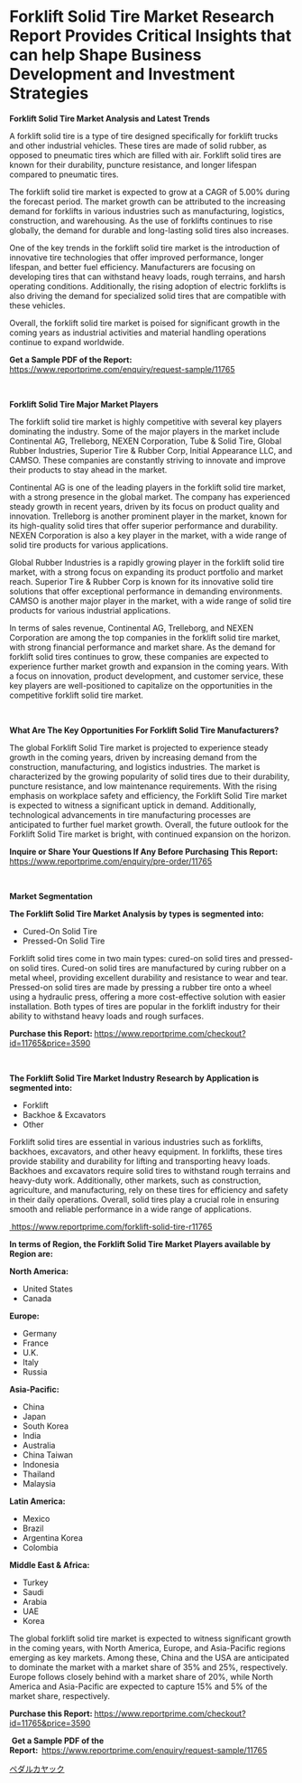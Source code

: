 <p><h1>Forklift Solid Tire Market Research Report Provides Critical Insights that can help Shape Business Development and Investment Strategies</h1></p><p><strong>Forklift Solid Tire Market Analysis and Latest Trends</strong></p>
<p><p>A forklift solid tire is a type of tire designed specifically for forklift trucks and other industrial vehicles. These tires are made of solid rubber, as opposed to pneumatic tires which are filled with air. Forklift solid tires are known for their durability, puncture resistance, and longer lifespan compared to pneumatic tires.</p><p>The forklift solid tire market is expected to grow at a CAGR of 5.00% during the forecast period. The market growth can be attributed to the increasing demand for forklifts in various industries such as manufacturing, logistics, construction, and warehousing. As the use of forklifts continues to rise globally, the demand for durable and long-lasting solid tires also increases.</p><p>One of the key trends in the forklift solid tire market is the introduction of innovative tire technologies that offer improved performance, longer lifespan, and better fuel efficiency. Manufacturers are focusing on developing tires that can withstand heavy loads, rough terrains, and harsh operating conditions. Additionally, the rising adoption of electric forklifts is also driving the demand for specialized solid tires that are compatible with these vehicles.</p><p>Overall, the forklift solid tire market is poised for significant growth in the coming years as industrial activities and material handling operations continue to expand worldwide.</p></p>
<p><strong>Get a Sample PDF of the Report:&nbsp;</strong> <a href="https://www.reportprime.com/enquiry/request-sample/11765">https://www.reportprime.com/enquiry/request-sample/11765</a></p>
<p>&nbsp;</p>
<p><strong>Forklift Solid Tire Major Market Players</strong></p>
<p><p>The forklift solid tire market is highly competitive with several key players dominating the industry. Some of the major players in the market include Continental AG, Trelleborg, NEXEN Corporation, Tube & Solid Tire, Global Rubber Industries, Superior Tire & Rubber Corp, Initial Appearance LLC, and CAMSO. These companies are constantly striving to innovate and improve their products to stay ahead in the market.</p><p>Continental AG is one of the leading players in the forklift solid tire market, with a strong presence in the global market. The company has experienced steady growth in recent years, driven by its focus on product quality and innovation. Trelleborg is another prominent player in the market, known for its high-quality solid tires that offer superior performance and durability. NEXEN Corporation is also a key player in the market, with a wide range of solid tire products for various applications.</p><p>Global Rubber Industries is a rapidly growing player in the forklift solid tire market, with a strong focus on expanding its product portfolio and market reach. Superior Tire & Rubber Corp is known for its innovative solid tire solutions that offer exceptional performance in demanding environments. CAMSO is another major player in the market, with a wide range of solid tire products for various industrial applications.</p><p>In terms of sales revenue, Continental AG, Trelleborg, and NEXEN Corporation are among the top companies in the forklift solid tire market, with strong financial performance and market share. As the demand for forklift solid tires continues to grow, these companies are expected to experience further market growth and expansion in the coming years. With a focus on innovation, product development, and customer service, these key players are well-positioned to capitalize on the opportunities in the competitive forklift solid tire market.</p></p>
<p>&nbsp;</p>
<p><strong>What Are The Key Opportunities For Forklift Solid Tire Manufacturers?</strong></p>
<p><p>The global Forklift Solid Tire market is projected to experience steady growth in the coming years, driven by increasing demand from the construction, manufacturing, and logistics industries. The market is characterized by the growing popularity of solid tires due to their durability, puncture resistance, and low maintenance requirements. With the rising emphasis on workplace safety and efficiency, the Forklift Solid Tire market is expected to witness a significant uptick in demand. Additionally, technological advancements in tire manufacturing processes are anticipated to further fuel market growth. Overall, the future outlook for the Forklift Solid Tire market is bright, with continued expansion on the horizon.</p></p>
<p><strong>Inquire or Share Your Questions If Any Before Purchasing This Report:</strong> <a href="https://www.reportprime.com/enquiry/pre-order/11765">https://www.reportprime.com/enquiry/pre-order/11765</a></p>
<p>&nbsp;</p>
<p><strong>Market Segmentation</strong></p>
<p><strong>The Forklift Solid Tire Market Analysis by types is segmented into:</strong></p>
<p><ul><li>Cured-On Solid Tire</li><li>Pressed-On Solid Tire</li></ul></p>
<p><p>Forklift solid tires come in two main types: cured-on solid tires and pressed-on solid tires. Cured-on solid tires are manufactured by curing rubber on a metal wheel, providing excellent durability and resistance to wear and tear. Pressed-on solid tires are made by pressing a rubber tire onto a wheel using a hydraulic press, offering a more cost-effective solution with easier installation. Both types of tires are popular in the forklift industry for their ability to withstand heavy loads and rough surfaces.</p></p>
<p><strong>Purchase this Report:&nbsp;</strong><a href="https://www.reportprime.com/checkout?id=11765&price=3590">https://www.reportprime.com/checkout?id=11765&price=3590</a></p>
<p>&nbsp;</p>
<p><strong>The Forklift Solid Tire Market Industry Research by Application is segmented into:</strong></p>
<p><ul><li>Forklift</li><li>Backhoe & Excavators</li><li>Other</li></ul></p>
<p><p>Forklift solid tires are essential in various industries such as forklifts, backhoes, excavators, and other heavy equipment. In forklifts, these tires provide stability and durability for lifting and transporting heavy loads. Backhoes and excavators require solid tires to withstand rough terrains and heavy-duty work. Additionally, other markets, such as construction, agriculture, and manufacturing, rely on these tires for efficiency and safety in their daily operations. Overall, solid tires play a crucial role in ensuring smooth and reliable performance in a wide range of applications.</p></p>
<p><a href="https://www.reportprime.com/forklift-solid-tire-r11765">&nbsp;https://www.reportprime.com/forklift-solid-tire-r11765</a></p>
<p><strong>In terms of Region, the Forklift Solid Tire Market Players available by Region are:</strong></p>
<p>
    <p> <strong> North America: </strong>
        <ul>
            <li>United States</li>
            <li>Canada</li>
        </ul>
        </p> 
    <p> <strong> Europe: </strong>
        <ul>
            <li>Germany</li>
            <li>France</li>
            <li>U.K.</li>
            <li>Italy</li>
            <li>Russia</li>
        </ul>
        </p> 
    <p> <strong> Asia-Pacific: </strong>
        <ul>
            <li>China</li>
            <li>Japan</li>
            <li>South Korea</li>
            <li>India</li>
            <li>Australia</li>
            <li>China Taiwan</li>
            <li>Indonesia</li>
            <li>Thailand</li>
            <li>Malaysia</li>
        </ul>
        </p> 
    <p> <strong> Latin America: </strong>
        <ul>
            <li>Mexico</li>
            <li>Brazil</li>
            <li>Argentina Korea</li>
            <li>Colombia</li>
        </ul>
        </p> 
    <p> <strong> Middle East & Africa: </strong>
        <ul>
            <li>Turkey</li>
            <li>Saudi</li>
            <li>Arabia</li>
            <li>UAE</li>
            <li>Korea</li>
        </ul>
    </p>
    </p>
<p><p>The global forklift solid tire market is expected to witness significant growth in the coming years, with North America, Europe, and Asia-Pacific regions emerging as key markets. Among these, China and the USA are anticipated to dominate the market with a market share of 35% and 25%, respectively. Europe follows closely behind with a market share of 20%, while North America and Asia-Pacific are expected to capture 15% and 5% of the market share, respectively.</p></p>
<p><strong>Purchase this Report: </strong><a href="https://www.reportprime.com/checkout?id=11765&price=3590">https://www.reportprime.com/checkout?id=11765&price=3590</a></p>
<p>&nbsp;<strong>Get a Sample PDF of the Report:&nbsp;&nbsp;</strong><a href="https://www.reportprime.com/enquiry/request-sample/11765">https://www.reportprime.com/enquiry/request-sample/11765</a></p>
<p><strong></strong></p>
<p><p><a href="https://github.com/oqoeusbvpadwjs08/Market-Research-Report-List-2/blob/main/801592169481.md">ペダルカヤック</a></p></p>